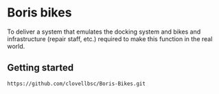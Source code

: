 # Boris bikes

To deliver a system that emulates the docking system and bikes and infrastructure (repair staff, etc.) required to make this function in the real world.

## Getting started

`https://github.com/clovellbsc/Boris-Bikes.git`

